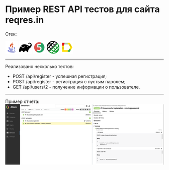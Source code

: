 # Пример REST API тестов для сайта reqres.in


Cтек:
<p>
<a href="https://www.java.com/ru/" target="_blank" ><img src="https://github.com/sapon007/sapon007/raw/main/icons/java.svg" width="40px" height="40px" title="Java" alt="Java"></a>
<a href="https://gradle.org" target="_blank"><img src="https://github.com/sapon007/sapon007/raw/main/icons/gradle.svg" width="40px" height="40px" title="Gradle" alt="Gradle"></a>
<a href="https://junit.org/junit5/" target="_blank"><img src="https://github.com/sapon007/sapon007/raw/main/icons/JUnit5.svg" width="40px" height="40px" title="JUnit5" alt="JUnit5"></a>
<a href="https://rest-assured.io/" target="_blank"><img src="https://github.com/sapon007/sapon007/raw/main/icons/logo-transparent.png" width="40px" height="40px" title="Rest Assured" alt="Rest Assured"></a>
<a href="https://allurereport.org" target="_blank"><img src="https://github.com/sapon007/sapon007/raw/main/icons/Allure_Report.svg" width="40px" height="40px" title="Allure Report" alt="Allure Report"></a>
</p>

---

Реализовано несколько тестов:
- POST /api/register - успешная регистрация;
- POST /api/register - регистрация с пустым паролем;
- GET /api/users/2 - получение информации о пользователе.

---

Пример отчета:
<img src="screenshots/rest_api_allure.png">
